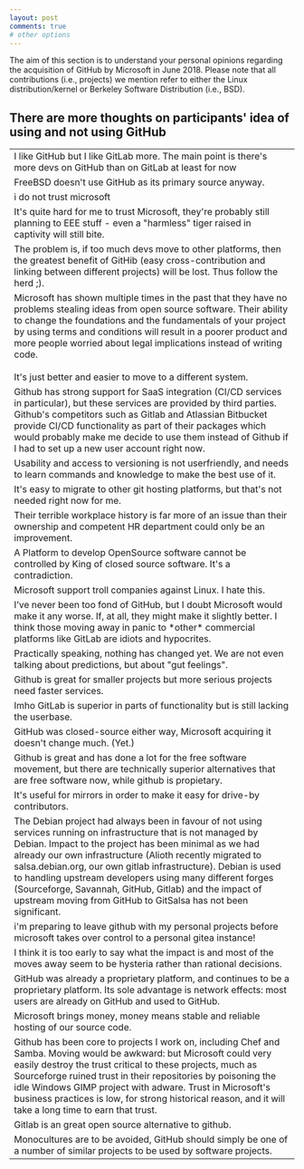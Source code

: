 ```yaml
---
layout: post
comments: true
# other options
---
```


<script src="https://ajax.googleapis.com/ajax/libs/jquery/3.3.1/jquery.min.js"></script>
<script src="https://code.highcharts.com/highcharts.js"></script>
<script src="https://code.highcharts.com/modules/exporting.js"></script>
<script src="https://code.highcharts.com/modules/export-data.js"></script>
<link rel="stylesheet" href="/assets/css/chart.css">
<link rel="stylesheet" href="/assets/css/table.css">

<p>The aim of this section is to understand your personal opinions regarding the acquisition of GitHub by Microsoft in June 2018. Please note that all contributions (i.e., projects) we mention refer to either the Linux distribution/kernel or Berkeley Software Distribution (i.e., BSD).</p>
<div id="content">
  <div class="chart" id="3-1"></div>
  <div class="spacer"></div>
  <div class="chart" id="3-2"></div>
</div>

<script src="{{ "/assets/js/chart/3.js" | absolute_url }}"></script>

<div class="spacer"></div>
<h2>There are more thoughts on participants' idea of using and not using GitHub</h2> 
<!-- <div class="spacer"></div> -->

<div id="table-scroll">
  <table>
    <tr><td>I like GitHub but I like GitLab more. The main point is there's more devs on GitHub than on GitLab at least for now</td></tr>
    <tr><td>FreeBSD doesn't use GitHub as its primary source anyway.</td></tr>
    <tr><td>i do not trust microsoft</td></tr>
    <tr><td>It's quite hard for me to trust Microsoft, they're probably still planning to EEE stuff - even a "harmless" tiger raised in captivity will still bite.</td></tr>
    <tr><td>The problem is, if too much devs move to other platforms, then the greatest benefit of GitHib (easy cross-contribution and linking between different projects) will be lost. Thus follow the herd ;).</td></tr>
    <tr><td>Microsoft has shown multiple times in the past that they have no problems stealing ideas from open source software. Their ability to change the foundations and the fundamentals of your project by using terms and conditions will result in a poorer product and more people worried about legal implications instead of writing code.<br><br>It's just better and easier to move to a different system.</td></tr>
    <tr><td>Github has strong support for SaaS integration (CI/CD services in particular), but these services are provided by third parties. Github's competitors such as Gitlab and Atlassian Bitbucket provide CI/CD functionality as part of their packages which would probably make me decide to use them instead of Github if I had to set up a new user account right now.</td></tr>
    <tr><td>Usability and access to versioning is not userfriendly, and needs to learn commands and knowledge to make the best use of it.</td></tr>
    <tr><td>It's easy to migrate to other git hosting platforms, but that's not needed right now for me.</td></tr>
    <tr><td>Their terrible workplace history is far more of an issue than their ownership and competent HR department could only be an improvement.</td></tr>
    <tr><td>A Platform to develop OpenSource software cannot be controlled by King of closed source software. It's a contradiction.</td></tr>
    <tr><td>Microsoft support troll companies against Linux. I hate this.</td></tr>
    <tr><td>I’ve never been too fond of GitHub, but I doubt Microsoft would make it any worse. If, at all, they might make it slightly better. I think those moving away in panic to *other* commercial platforms like GitLab are idiots and hypocrites.</td></tr>
    <tr><td>Practically speaking, nothing has changed yet. We are not even talking about predictions, but about "gut feelings".</td></tr>
    <tr><td>Github is great for smaller projects but more serious projects need faster services.</td></tr>
    <tr><td>Imho GitLab is superior in parts of functionality but is still lacking the userbase.</td></tr>
    <tr><td>GitHub was closed-source either way, Microsoft acquiring it doesn't change much. (Yet.)</td></tr>
    <tr><td>Github is great and has done a lot for the free software movement, but there are technically superior alternatives that are free software now, while github is propietary.</td></tr>
    <tr><td>It's useful for mirrors in order to make it easy for drive-by contributors.</td></tr>
    <tr><td>The Debian project had always been in favour of not using services running on infrastructure that is not managed by Debian. Impact to the project has been minimal as we had already our own infrastructure (Alioth recently migrated to salsa.debian.org, our own gitlab infrastructure). Debian is used to handling upstream developers using many different forges (Sourceforge, Savannah, GitHub, Gitlab) and the impact of upstream moving from GitHub to GitSalsa has not been significant.</td></tr>
    <tr><td>i'm preparing to leave github with my personal projects before microsoft takes over control to a personal gitea instance!</td></tr>
    <tr><td>I think it is too early to say what the impact is and most of the moves away seem to be hysteria rather than rational decisions.</td></tr>
    <tr><td>GitHub was already a proprietary platform, and continues to be a proprietary platform. Its sole advantage is network effects: most users are already on GitHub and used to GitHub.</td></tr>
    <tr><td>Microsoft brings money, money means stable and reliable hosting of our source code.</td></tr>
    <tr><td>Github has been core to projects I work on, including Chef and Samba. Moving would be awkward: but Microsoft could very easily destroy the trust critical to these projects, much as Sourceforge ruined trust in their repositories by poisoning the idle Windows GIMP project with adware. Trust in Microsoft's business practices is low, for strong historical reason, and it will take a long time to earn that trust.</td></tr>
    <tr><td>Gitlab is an great open source alternative to github.</td></tr>
    <tr><td>Monocultures are to be avoided, GitHub should simply be one of a number of similar projects to be used by software projects.</td></tr>  
  </table>
</div>

<!-- <script src="{{ "/assets/js/chart/3-comment.js" | absolute_url }}"></script> -->
